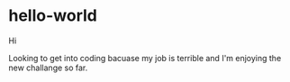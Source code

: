 # hello-world

Hi

Looking to get into coding bacuase my job is terrible and I'm enjoying the new challange so far.
